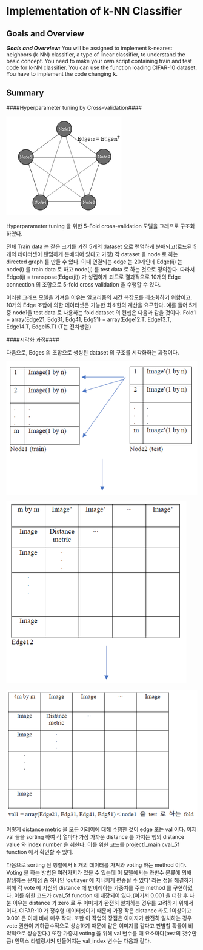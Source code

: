 # Implementation of k-NN Classifier

## Goals and Overview

***Goals and Overview:*** You will be assigned to implement k-nearest neighbors (k-NN) classifier, a type of linear classifier, to understand the basic concept. You need to make your own script containing train and test code for k-NN classifier. You can use the function loading CIFAR-10 dataset. You have to implement the code changing k.


## Summary


####Hyperparameter tuning by Cross-validation####

![graph](/graph.png)

Hyperparameter tuning 을 위한 5-Fold cross-validation 모델을 그래프로 구조화하였다.

전체 Train data 는 같은 크기를 가진 5개의 dataset 으로 랜덤하게 분배되고(로드된 5개의 데이터셋이 랜덤하게 분배되어 있다고 가정) 각 dataset 을 node 로 하는 directed graph 를 만들 수 있다. 이때 연결되는 edge 는 20개인데 Edge(ij) 는 node(i) 를 train data 로 하고 node(j) 를 test data 로 하는 것으로 정의한다. 따라서 Edge(ij) = transpose(Edge(ji)) 가 성립하게 되므로 결과적으로 10개의 Edge connection 의 조합으로 5-fold cross validation 을 수행할 수 있다.

이러한 그래프 모델을 가져온 이유는 알고리즘의 시간 복잡도를 최소화하기 위함이고, 10개의 Edge 조합에 의한 데이터셋은 가능한 최소한의 계산을 요구한다. 예를 들어 5개 중 node1을 test data 로 사용하는 fold dataset 의 컨셉은 다음과 같을 것이다. Fold1 = array(Edge21, Edg31, Edg41, Edg51) = array(Edge12.T, Edge13.T, Edge14.T, Edge15.T) (T는 전치행렬) <br/>

####시각화 과정####

 다음으로, Edges 의 조합으로 생성된 dataset 의 구조를 시각화하는 과정이다.
 
 ![img1](/img1.PNG)
 
 ![img2](/img2.PNG)
 
 ![img3](/img3.PNG)
 
이렇게 distance metric 을 모든 어레이에 대해 수행한 것이 edge 또는 val 이다. 이제 val 들을 sorting 하여 각 열마다 가장 가까운 distance 를 가지는 행의 distance value 와 index number 을 취한다. 이를 위한 코드를 project1_main cval_5f function 에서 확인할 수 있다.
 
다음으로 sorting 된 행렬에서 k 개의 데이터를 가져와 voting 하는 method 이다. Voting 을 하는 방법은 여러가지가 있을 수 있는데 이 모델에서는 과반수 분류에 의해 발생하는 문제점 중 하나인 ‘outlayer 에 지나치게 편중될 수 있다’ 라는 점을 해결하기 위해 각 vote 에 자신의 distance 에 반비례하는 가중치를 주는 method 를 구현하였다. 이를 위한 코드가 cval_5f function 에 내장되어 있다.(여기서 0.001 을 더한 후 나눈 이유는 distance 가 zero 로 두 이미지가 완전히 일치하는 경우를 고려하기 위해서이다. CIFAR-10 가 정수형 데이터셋이기 때문에 가장 작은 distance 라도 1이상이고 0.001 은 이에 비해 매우 작다. 또한 이 작업의 장점은 이미지가 완전히 일치하는 경우 vote 권한이 기하급수적으로 상승하기 때문에 같은 이미지를 같다고 판별할 확률이 비약적으로 상승한다.) 또한 가중치 voting 을 위해 val 변수를 매 요소마다(test의 갯수만큼) 인덱스 라벨링시켜 만들어지는 val_index 변수는 다음과 같다.

